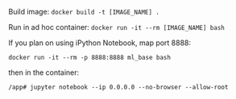 Build image: `docker build -t [IMAGE_NAME] .`

Run in ad hoc container: `docker run -it --rm [IMAGE_NAME] bash`

If you plan on using iPython Notebook, map port 8888:

`docker run -it --rm -p 8888:8888 ml_base bash`

then in the container:

`/app# jupyter notebook --ip 0.0.0.0 --no-browser --allow-root`
